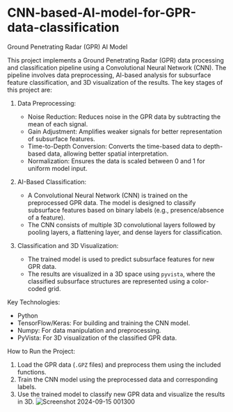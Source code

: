 # CNN-based-AI-model-for-GPR-data-classification
 Ground Penetrating Radar (GPR) AI Model

This project implements a Ground Penetrating Radar (GPR) data processing and classification pipeline using a Convolutional Neural Network (CNN). The pipeline involves data preprocessing, AI-based analysis for subsurface feature classification, and 3D visualization of the results. The key stages of this project are:

1. Data Preprocessing:
   - Noise Reduction: Reduces noise in the GPR data by subtracting the mean of each signal.
   - Gain Adjustment: Amplifies weaker signals for better representation of subsurface features.
   - Time-to-Depth Conversion: Converts the time-based data to depth-based data, allowing better spatial interpretation.
   - Normalization: Ensures the data is scaled between 0 and 1 for uniform model input.

2. AI-Based Classification:
   - A Convolutional Neural Network (CNN) is trained on the preprocessed GPR data. The model is designed to classify subsurface features based on binary labels (e.g., presence/absence of a feature).
   - The CNN consists of multiple 3D convolutional layers followed by pooling layers, a flattening layer, and dense layers for classification.

3. Classification and 3D Visualization:
   - The trained model is used to predict subsurface features for new GPR data.
   - The results are visualized in a 3D space using `pyvista`, where the classified subsurface structures are represented using a color-coded grid.

Key Technologies:
- Python
- TensorFlow/Keras: For building and training the CNN model.
- Numpy: For data manipulation and preprocessing.
- PyVista: For 3D visualization of the classified GPR data.

How to Run the Project:
1. Load the GPR data (`.GPZ` files) and preprocess them using the included functions.
2. Train the CNN model using the preprocessed data and corresponding labels.
3. Use the trained model to classify new GPR data and visualize the results in 3D.
![Screenshot 2024-09-15 001300](https://github.com/user-attachments/assets/d3296ff3-61a6-4b06-b88d-cc0f7eb383c3)

